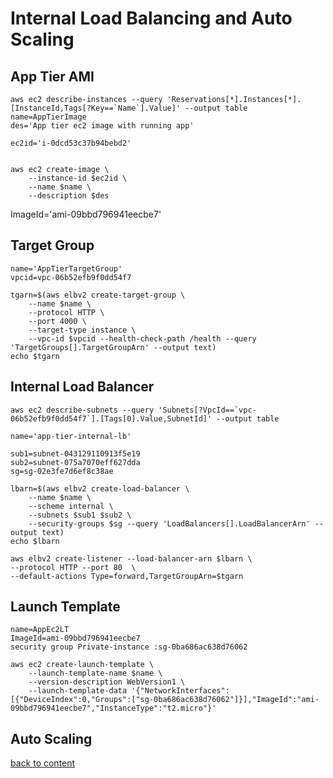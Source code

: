 # Internal Load Balancing and Auto Scaling

## App Tier AMI
```
aws ec2 describe-instances --query 'Reservations[*].Instances[*].[InstanceId,Tags[?Key==`Name`].Value]' --output table
name=AppTierImage
des='App tier ec2 image with running app'

```
```
ec2id='i-0dcd53c37b94bebd2'
```
```

aws ec2 create-image \
    --instance-id $ec2id \
    --name $name \
    --description $des
```

ImageId='ami-09bbd796941eecbe7'
## Target Group

```
name='AppTierTargetGroup'
vpcid=vpc-06b52efb9f0dd54f7
```

```
tgarn=$(aws elbv2 create-target-group \
    --name $name \
    --protocol HTTP \
    --port 4000 \
    --target-type instance \
    --vpc-id $vpcid --health-check-path /health --query 'TargetGroups[].TargetGroupArn' --output text)
echo $tgarn
```
    
## Internal Load Balancer


```
aws ec2 describe-subnets --query 'Subnets[?VpcId==`vpc-06b52efb9f0dd54f7`].[Tags[0].Value,SubnetId]' --output table

name='app-tier-internal-lb'

```
```
sub1=subnet-043129110913f5e19
sub2=subnet-075a7070eff627dda
sg=sg-02e3fe7d6ef8c38ae
```

```
lbarn=$(aws elbv2 create-load-balancer \
    --name $name \
    --scheme internal \
    --subnets $sub1 $sub2 \
    --security-groups $sg --query 'LoadBalancers[].LoadBalancerArn' --output text)
echo $lbarn
```

```
aws elbv2 create-listener --load-balancer-arn $lbarn \
--protocol HTTP --port 80  \
--default-actions Type=forward,TargetGroupArn=$tgarn

```
## Launch Template
```
name=AppEc2LT
ImageId=ami-09bbd796941eecbe7
security group Private-instance :sg-0ba686ac638d76062
```

```
aws ec2 create-launch-template \
    --launch-template-name $name \
    --version-description WebVersion1 \
    --launch-template-data '{"NetworkInterfaces":[{"DeviceIndex":0,"Groups":["sg-0ba686ac638d76062"]}],"ImageId":"ami-09bbd796941eecbe7","InstanceType":"t2.micro"}'

```

## Auto Scaling
[back to content](readme.md)
